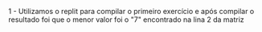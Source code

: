1 - Utilizamos o replit para compilar o primeiro exercício e após compilar o resultado foi que o menor valor foi o "7" encontrado na lina  2 da matriz
